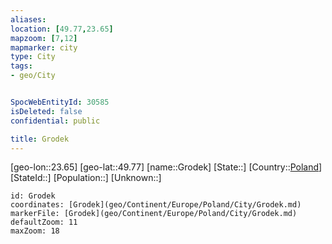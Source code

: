 ```yaml
---
aliases: 
location: [49.77,23.65]
mapzoom: [7,12] 
mapmarker: city 
type: City
tags:
- geo/City


SpocWebEntityId: 30585
isDeleted: false
confidential: public

title: Grodek
---
```

[geo-lon::23.65]
[geo-lat::49.77]
[name::Grodek]
[State::]
[Country::[Poland](geo/Continent/Europe/Poland.md)]
[StateId::]
[Population::]
[Unknown::]


```leaflet
id: Grodek
coordinates: [Grodek](geo/Continent/Europe/Poland/City/Grodek.md)
markerFile: [Grodek](geo/Continent/Europe/Poland/City/Grodek.md)
defaultZoom: 11 
maxZoom: 18
```


